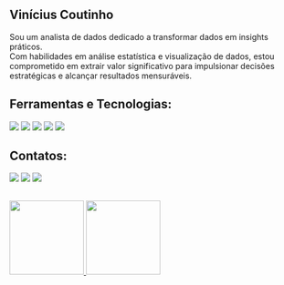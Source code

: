 ## Vinícius Coutinho
<p>
Sou um analista de dados dedicado a transformar dados em insights práticos.<br>  
Com habilidades em análise estatística e visualização de dados, estou comprometido em extrair valor significativo para impulsionar decisões estratégicas e alcançar resultados mensuráveis.  
</p>

## Ferramentas e Tecnologias:

<div>  
<img loading="lazy" src="https://img.shields.io/badge/PowerBI-F2C811?style=for-the-badge&logo=Power%20BI&logoColor=black"></a>  
<img loading="lazy" src="https://img.shields.io/badge/Python-FFD43B?style=for-the-badge&logo=python&logoColor=blue"></a> 
<img loading="lazy" src="https://img.shields.io/badge/Pandas-2C2D72?style=for-the-badge&logo=pandas&logoColor=white"></a> 
<img loading="lazy" src="https://img.shields.io/badge/SAP-0FAAFF?style=for-the-badge&logo=sap&logoColor=white"></a>  
<img loading="lazy" src="https://img.shields.io/badge/Microsoft_Excel-217346?style=for-the-badge&logo=microsoft-excel&logoColor=white"></a> 
</div> 


## Contatos:
<div>  
<a href="https://www.linkedin.com/in/vinicius-data-couti" target="_blank"><img loading="lazy" src="https://img.shields.io/badge/-LinkedIn-%230077B5?style=for-the-badge&logo=linkedin&logoColor=white" target="_blank"></a>  
<a href = "mailto:vinicius_couti@hotmail.com"><img loading="lazy" src="https://img.shields.io/badge/Microsoft_Outlook-0078D4?style=for-the-badge&logo=microsoft-outlook&logoColor=white" target="_blank"></a>
<a href="https://www.youtube.com/@datacouti1043" target="_blank"><img loading="lazy" src="https://img.shields.io/badge/YouTube-FF0000?style=for-the-badge&logo=youtube&logoColor=white" target="_blank"></a>
</div>





##
<div>
<a href="https://github.com/Vinicius84245">
<img loading="lazy" height="130em" src="https://github-readme-stats.vercel.app/api/top-langs/?username=Vinicius84245&layout=compact&langs_count=7&theme=dracula"/>
<img loading="lazy" height="130em" src="https://github-readme-stats.vercel.app/api?username=Vinicius84245&show_icons=true&theme=dracula&include_all_commits=true&count_private=true"/>
</div>
